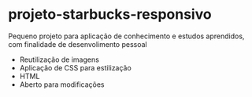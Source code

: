 # projeto-starbucks-responsivo
Pequeno projeto para aplicação de conhecimento e estudos aprendidos, com finalidade de desenvolimento pessoal

- Reutilização de imagens
- Aplicação de CSS para estilização 
- HTML
- Aberto para modificações 
